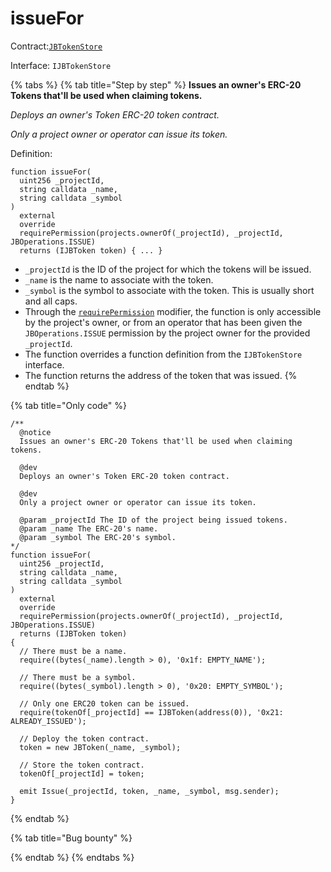 # issueFor

Contract:[`JBTokenStore`](../)​‌

Interface: `IJBTokenStore`

{% tabs %}
{% tab title="Step by step" %}
**Issues an owner's ERC-20 Tokens that'll be used when claiming tokens.**

_Deploys an owner's Token ERC-20 token contract._

_Only a project owner or operator can issue its token._

Definition:

```solidity
function issueFor(
  uint256 _projectId,
  string calldata _name,
  string calldata _symbol
)
  external
  override
  requirePermission(projects.ownerOf(_projectId), _projectId, JBOperations.ISSUE)
  returns (IJBToken token) { ... }
```

* `_projectId` is the ID of the project for which the tokens will be issued.
* `_name` is the name to associate with the token.
* `_symbol` is the symbol to associate with the token. This is usually short and all caps.
* Through the [`requirePermission`](../../jboperatable/modifiers/requirepermission.md) modifier, the function is only accessible by the project's owner, or from an operator that has been given the `JBOperations.ISSUE` permission by the project owner for the provided `_projectId`.
* The function overrides a function definition from the `IJBTokenStore` interface.
* The function returns the address of the token that was issued.
{% endtab %}

{% tab title="Only code" %}
```solidity
/**
  @notice 
  Issues an owner's ERC-20 Tokens that'll be used when claiming tokens.

  @dev 
  Deploys an owner's Token ERC-20 token contract.
  
  @dev
  Only a project owner or operator can issue its token.

  @param _projectId The ID of the project being issued tokens.
  @param _name The ERC-20's name.
  @param _symbol The ERC-20's symbol.
*/
function issueFor(
  uint256 _projectId,
  string calldata _name,
  string calldata _symbol
)
  external
  override
  requirePermission(projects.ownerOf(_projectId), _projectId, JBOperations.ISSUE)
  returns (IJBToken token)
{
  // There must be a name.
  require((bytes(_name).length > 0), '0x1f: EMPTY_NAME');

  // There must be a symbol.
  require((bytes(_symbol).length > 0), '0x20: EMPTY_SYMBOL');

  // Only one ERC20 token can be issued.
  require(tokenOf[_projectId] == IJBToken(address(0)), '0x21: ALREADY_ISSUED');

  // Deploy the token contract.
  token = new JBToken(_name, _symbol);

  // Store the token contract.
  tokenOf[_projectId] = token;

  emit Issue(_projectId, token, _name, _symbol, msg.sender);
}
```
{% endtab %}

{% tab title="Bug bounty" %}

{% endtab %}
{% endtabs %}

